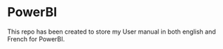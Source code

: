 # PowerBI
This repo has been created to store my User manual in both english and French for PowerBI.
